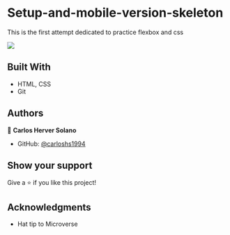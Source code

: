# Setup-and-mobile-version-skeleton
This is the first attempt dedicated to practice flexbox and css

![](https://img.shields.io/badge/Microverse-blueviolet)

## Built With

- HTML, CSS
- Git

## Authors

👤 **Carlos Herver Solano**

- GitHub: [@carloshs1994](https://github.com/carloshs1994)

## Show your support

Give a ⭐️ if you like this project!

## Acknowledgments

- Hat tip to Microverse
